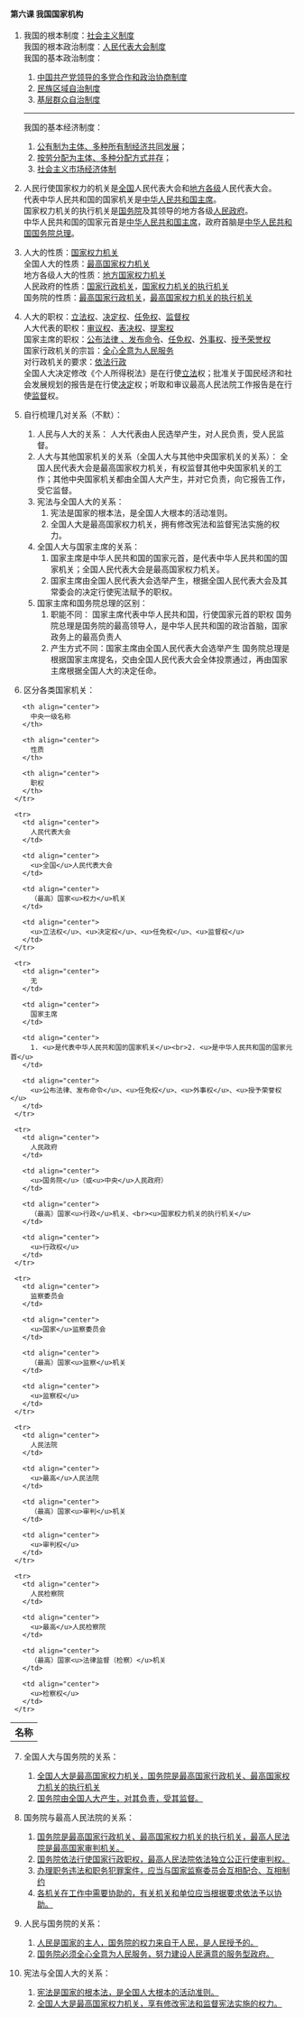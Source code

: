 #### 第六课 我国国家机构

1. 我国的根本制度：<u>社会主义制度</u><br> 我国的根本政治制度：<u>人民代表大会制度</u><br> 我国的基本政治制度：

    1. <u>中国共产党领导的多党合作和政治协商制度</u>
    2. <u>民族区域自治制度</u>
    3. <u>基层群众自治制度</u>

    ---

    我国的基本经济制度：

    1. <u>公有制为主体、多种所有制经济共同发展</u>；
    2. <u>按劳分配为主体、多种分配方式并存</u>；
    3. <u>社会主义市场经济体制</u>

2. 人民行使国家权力的机关是<u>全国</u>人民代表大会和<u>地方各级</u>人民代表大会。<br> 代表中华人民共和国的国家机关是<u>中华人民共和国主席</u>。<br> 国家权力机关的执行机关是<u>国务院</u>及其领导的地方各级<u>人民政府</u>。<br> 中华人民共和国的国家元首是<u>中华人民共和国主席</u>，政府首脑是<u>中华人民共和国国务院总理</u>。

3. 人大的性质：<u>国家权力机关</u><br> 全国人大的性质：<u>最高国家权力机关</u><br> 地方各级人大的性质：<u>地方国家权力机关</u><br> 人民政府的性质：<u>国家行政机关</u>，<u>国家权力机关的执行机关</u><br> 国务院的性质：<u>最高国家行政机关</u>，<u>最高国家权力机关的执行机关</u><br>

4. 人大的职权：<u>立法权</u>、<u>决定权</u>、<u>任免权</u>、<u>监督权</u><br> 人大代表的职权：<u>审议权</u>、<u>表决权</u>、<u>提案权</u><br> 国家主席的职权：<u>公布法律 、发布命令</u>、<u>任免权</u>、<u>外事权</u>、<u>授予荣誉权</u><br> 国家行政机关的宗旨：<u>全心全意为人民服务</u><br> 对行政机关的要求：<u>依法行政</u><br> 全国人大决定修改《个人所得税法》是在行使<u>立法</u>权；批准关于国民经济和社会发展规划的报告是在行使<u>决定</u>权；听取和审议最高人民法院工作报告是在行使<u>监督</u>权。

5. 自行梳理几对关系（不默）：

   1. 人民与人大的关系： 人大代表由人民选举产生，对人民负责，受人民监督。
   2. 人大与其他国家机关的关系（全国人大与其他中央国家机关的关系）： 全国人民代表大会是最高国家权力机关，有权监督其他中央国家机关的工作；其他中央国家机关都由全国人大产生，并对它负责，向它报告工作，受它监督。
   3. 宪法与全国人大的关系：
      1. 宪法是国家的根本法，是全国人大根本的活动准则。
      2. 全国人大是最高国家权力机关，拥有修改宪法和监督宪法实施的权力。
   4. 全国人大与国家主席的关系：
      1. 国家主席是中华人民共和国的国家元首，是代表中华人民共和国的国家机关；全国人民代表大会是最高国家权力机关。
      2. 国家主席由全国人民代表大会选举产生，根据全国人民代表大会及其常委会的决定行使宪法赋予的职权。
   5. 国家主席和国务院总理的区别：
      1. 职能不同： 国家主席代表中华人民共和国，行使国家元首的职权 国务院总理是国务院的最高领导人，是中华人民共和国的政治首脑，国家政务上的最高负责人
      2. 产生方式不同：国家主席由全国人民代表大会选举产生 国务院总理是根据国家主席提名，交由全国人民代表大会全体投票通过，再由国家主席根据全国人大的决定任命。

6. 区分各类国家机关：
<table spaces-before="3">
     <tr>
       <th align="center">
         名称
       </th>
       
       <th align="center">
         中央一级名称
       </th>
       
       <th align="center">
         性质
       </th>
       
       <th align="center">
         职权
       </th>
     </tr>
     
     <tr>
       <td align="center">
         人民代表大会
       </td>
       
       <td align="center">
         <u>全国</u>人民代表大会
       </td>
       
       <td align="center">
         （最高）国家<u>权力</u>机关
       </td>
       
       <td align="center">
         <u>立法权</u>、<u>决定权</u>、<u>任免权</u>、<u>监督权</u>
       </td>
     </tr>
     
     <tr>
       <td align="center">
         无
       </td>
       
       <td align="center">
         国家主席
       </td>
       
       <td align="center">
         1. <u>是代表中华人民共和国的国家机关</u><br>2. <u>是中华人民共和国的国家元首</u>
       </td>
       
       <td align="center">
         <u>公布法律、发布命令</u>、<u>任免权</u>、<u>外事权</u>、<u>授予荣誉权</u>
       </td>
     </tr>
     
     <tr>
       <td align="center">
         人民政府
       </td>
       
       <td align="center">
         <u>国务院</u>（或<u>中央</u>人民政府）
       </td>
       
       <td align="center">
         （最高）国家<u>行政</u>机关、<br><u>国家权力机关的执行机关</u>
       </td>
       
       <td align="center">
         <u>行政权</u>
       </td>
     </tr>
     
     <tr>
       <td align="center">
         监察委员会
       </td>
       
       <td align="center">
         <u>国家</u>监察委员会
       </td>
       
       <td align="center">
         （最高）国家<u>监察</u>机关
       </td>
       
       <td align="center">
         <u>监察权</u>
       </td>
     </tr>
     
     <tr>
       <td align="center">
         人民法院
       </td>
       
       <td align="center">
         <u>最高</u>人民法院
       </td>
       
       <td align="center">
         （最高）国家<u>审判</u>机关
       </td>
       
       <td align="center">
         <u>审判权</u>
       </td>
     </tr>
     
     <tr>
       <td align="center">
         人民检察院
       </td>
       
       <td align="center">
         <u>最高</u>人民检察院
       </td>
       
       <td align="center">
         （最高）国家<u>法律监督（检察）</u>机关
       </td>
       
       <td align="center">
         <u>检察权</u>
       </td>
     </tr>
   </table>

7. 全国人大与国务院的关系：

   1. <u>全国人大是最高国家权力机关，国务院是最高国家行政机关、最高国家权力机关的执行机关</u>
   2. <u>国务院由全国人大产生，对其负责，受其监督。</u>

8. 国务院与最高人民法院的关系：

   1. <u>国务院是最高国家行政机关、最高国家权力机关的执行机关，最高人民法院是最高国家审判机关。</u>
   2. <u>国务院依法行使国家行政职权，最高人民法院依法独立公正行使审判权。</u>
   3. <u>办理职务违法和职务犯罪案件，应当与国家监察委员会互相配合、互相制约</u>
   4. <u>各机关在工作中需要协助的，有关机关和单位应当根据要求依法予以协助。</u>

9. 人民与国务院的关系：

   1. <u>人民是国家的主人，国务院的权力来自于人民，是人民授予的。</u>
   2. <u>国务院必须全心全意为人民服务，努力建设人民满意的服务型政府。</u>

10. 宪法与全国人大的关系：
    1. <u>宪法是国家的根本法，是全国人大根本的活动准则。</u>
    2. <u>全国人大是最高国家权力机关，享有修改宪法和监督宪法实施的权力。</u>